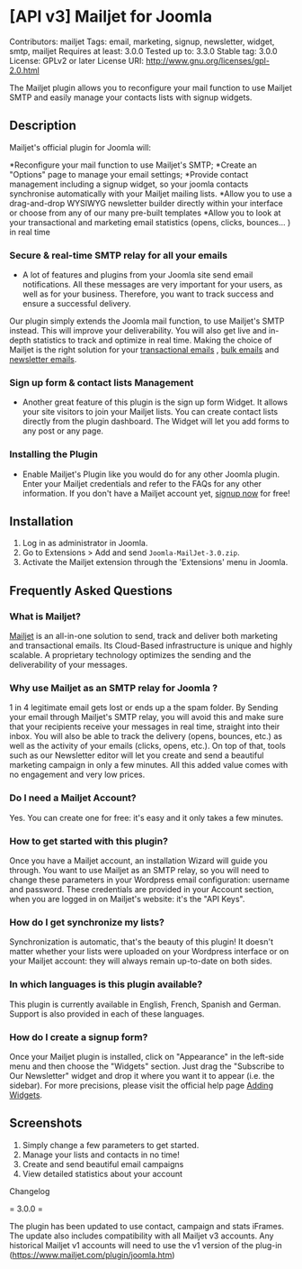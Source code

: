 # [API v3] Mailjet for Joomla

Contributors: mailjet
Tags: email, marketing, signup, newsletter, widget, smtp, mailjet
Requires at least: 3.0.0
Tested up to: 3.3.0
Stable tag: 3.0.0
License: GPLv2 or later
License URI: http://www.gnu.org/licenses/gpl-2.0.html

The Mailjet plugin allows you to reconfigure your mail function to use Mailjet SMTP and easily manage your contacts lists with signup widgets.


## Description


Mailjet's official plugin for Joomla will:

*Reconfigure your mail function to use Mailjet's SMTP;
*Create an "Options" page to manage your email settings;
*Provide contact management including a signup widget, so your joomla contacts synchronise automatically with your Mailjet mailing lists.
*Allow you to use a drag-and-drop WYSIWYG newsletter builder directly within your interface or choose from any of our many pre-built templates
*Allow you to look at your transactional and marketing email statistics (opens, clicks, bounces... ) in real time


### Secure & real-time SMTP relay for all your emails
- A lot of features and plugins from your Joomla site send email notifications. All these messages are very important for your users, as well as for your business. Therefore, you want to track success and ensure a successful delivery. 

Our plugin simply extends the Joomla mail function, to use Mailjet's SMTP instead. This will improve your deliverability. You will also get live and in-depth statistics to track and optimize in real time. Making the choice of Mailjet is the right solution for your [transactional emails](http://www.mailjet.com/features/transactional-email.html) , [bulk emails](http://www.mailjet.com/features/bulk-email.html) and [newsletter emails](https://www.mailjet.com/features/newsletter-service.html).

### Sign up form & contact lists Management
-  Another great feature of this plugin is the sign up form Widget. It allows your site visitors to join your Mailjet lists. You can create contact lists directly from the plugin dashboard. The Widget will let you add forms to any post or any page.

### Installing the Plugin
-  Enable Mailjet's Plugin like you would do for any other Joomla plugin. Enter your Mailjet credentials and refer to the FAQs for any other information. If you don't have a Mailjet account yet, [signup now](http://www.mailjet.com) for free!


## Installation


1. Log in as administrator in Joomla.
2. Go to Extensions > Add and send `Joomla-MailJet-3.0.zip`.
3. Activate the Mailjet extension through the 'Extensions' menu in Joomla.


## Frequently Asked Questions


### What is Mailjet?
[Mailjet](http://www.mailjet.com) is an all-in-one solution to send, track and deliver both marketing and transactional emails. Its Cloud-Based infrastructure is unique and highly scalable. A proprietary technology optimizes the sending and the deliverability of your messages. 

### Why use Mailjet as an SMTP relay for Joomla ?
1 in 4 legitimate email gets lost or ends up a the spam folder. By Sending your email through Mailjet's SMTP relay, you will avoid this and make sure that your recipients receive your messages in real time, straight into their inbox. You will also be able to track the delivery (opens, bounces, etc.) as well as the activity of your emails (clicks, opens, etc.). On top of that, tools such as our Newsletter editor will let you create and send a beautiful marketing campaign in only a few minutes. All this added value comes with no engagement and very low prices.  

### Do I need a Mailjet Account?
Yes. You can create one for free: it's easy and it only takes a few minutes. 

### How to get started with this plugin?
Once you have a Mailjet account, an installation Wizard will guide you through. You want to use Mailjet as an SMTP relay, so you will need to change these parameters in your Wordpress email configuration: username and password. These credentials are provided in your Account section, when you are logged in on Mailjet's website: it's the "API Keys".

### How do I get synchronize my lists?
Synchronization is automatic, that's the beauty of this plugin! It doesn't matter whether your lists were uploaded on your Wordpress interface or on your Mailjet account: they will always remain up-to-date on both sides. 

### In which languages is this plugin available?
This plugin is currently available in English, French, Spanish and German. Support is also provided in each of these languages. 

### How do I create a signup form?
Once your Mailjet plugin is installed, click on "Appearance" in the left-side menu  and then choose the "Widgets" section. Just drag  the "Subscribe to Our Newsletter" widget and drop it where you want it to appear (i.e. the sidebar). For more precisions, please visit the official help page [Adding Widgets](http://en.support.wordpress.com/widgets/#adding-widgets).


## Screenshots

1. Simply change a few parameters to get started.
2. Manage your lists and contacts in no time!
3. Create and send beautiful email campaigns
4. View detailed statistics about your account


Changelog

= 3.0.0 =

The plugin has been updated to use contact, campaign and stats iFrames.  The update also includes compatibility with all Mailjet v3 accounts.  Any historical Mailjet v1 accounts will need to use the v1 version of the plug-in (https://www.mailjet.com/plugin/joomla.htm)

